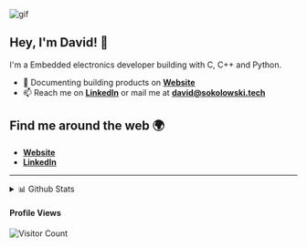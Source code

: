 ![gif](https://media1.tenor.com/m/fKemXSbd-pAAAAAC/microchip.gif)

## **Hey, I'm David!** 👋

I'm a Embedded electronics developer building with C, C++ and Python.

- 📝 Documenting building products on [**Website**](https://www.sokolowski.tech)
- 📫 Reach me on [**LinkedIn**](https://www.linkedin.com/in/david-sokolowski-b54849207/) or mail me at **david@sokolowski.tech**

## Find me around the web 🌍

- [**Website**](https://www.sokolowski.tech)
- [**LinkedIn**](https://www.linkedin.com/in/david-sokolowski-b54849207/)

********

  
<details>
  <summary>📊 Github Stats</summary>

  <p align="center"> <img src="https://github-readme-stats.vercel.app/api?username=gitsoks&show_icons=true&theme=gotham" alt="David's Stats" /> 

</details>

  #### Profile Views
  
![Visitor Count](https://profile-counter.glitch.me/{gitsoks}/count.svg) 



<!--
**GitSoks/gitsoks** is a ✨ _special_ ✨ repository because its `README.md` (this file) appears on your GitHub profile.

Here are some ideas to get you started:

- 🔭 I’m currently working on ...
- 🌱 I’m currently learning ...
- 👯 I’m looking to collaborate on ...
- 🤔 I’m looking for help with ...
- 💬 Ask me about ...
- 📫 How to reach me: ...
- 😄 Pronouns: ...
- ⚡ Fun fact: ...
-->

